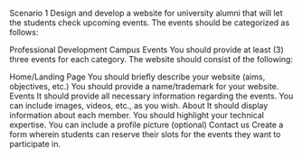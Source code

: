 Scenario 1
Design and develop a website for university alumni that will let the students check upcoming events. The events should be categorized as follows:

Professional Development
Campus Events
You should provide at least (3) three events for each category. The website should consist of the following:

Home/Landing Page
You should briefly describe your website (aims, objectives, etc.)
You should provide a name/trademark for your website.
Events
It should provide all necessary information regarding the events.
You can include images, videos, etc., as you wish.
About
It should display information about each member.
You should highlight your technical expertise.
You can include a profile picture (optional)
Contact us
Create a form wherein students can reserve their slots for the events they want to participate in.
